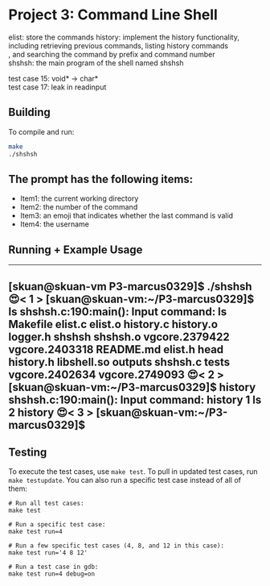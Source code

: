 # Project 3: Command Line Shell

elist: store the commands
history: implement the history functionality, including retrieving previous commands, listing history commands  
, and searching the command by prefix and command number  
shshsh: the main program of the shell named shshsh  
  
test case 15: void* -> char*  
test case 17: leak in readinput

## Building

To compile and run:

```bash
make
./shshsh
```

## The prompt has the following items:  

* Item1: the current working directory  
* Item2: the number of the command  
* Item3: an emoji that indicates whether the last command is valid  
* Item4: the username   

## Running + Example Usage  

----------------------------------------------------------------------------------------------------------------------
[skuan@skuan-vm P3-marcus0329]$ ./shshsh
😍< 1 > [skuan@skuan-vm:~/P3-marcus0329]$ ls
shshsh.c:190:main(): Input command: ls
Makefile   elist.c  elist.o  history.c  history.o    logger.h  shshsh    shshsh.o  vgcore.2379422  vgcore.2403318
README.md  elist.h  head     history.h  libshell.so  outputs   shshsh.c  tests     vgcore.2402634  vgcore.2749093
😍< 2 > [skuan@skuan-vm:~/P3-marcus0329]$ history
shshsh.c:190:main(): Input command: history
1 ls
2 history
😍< 3 > [skuan@skuan-vm:~/P3-marcus0329]$ 
----------------------------------------------------------------------------------------------------------------------

## Testing

To execute the test cases, use `make test`. To pull in updated test cases, run `make testupdate`. You can also run a specific test case instead of all of them:

```
# Run all test cases:
make test

# Run a specific test case:
make test run=4

# Run a few specific test cases (4, 8, and 12 in this case):
make test run='4 8 12'

# Run a test case in gdb:
make test run=4 debug=on
```
